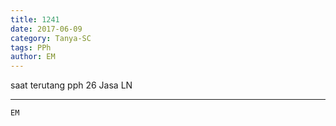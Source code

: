 ```yaml
---
title: 1241
date: 2017-06-09
category: Tanya-SC
tags: PPh
author: EM
---
```


saat terutang pph 26 Jasa LN

---



`EM`
